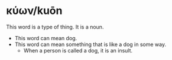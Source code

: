 # κύων/kuōn
This word is a type of thing. It is a noun. 

* This word can mean dog.
* This word can mean something that is like a dog in some way.
    * When a person is called a dog, it is an insult.

